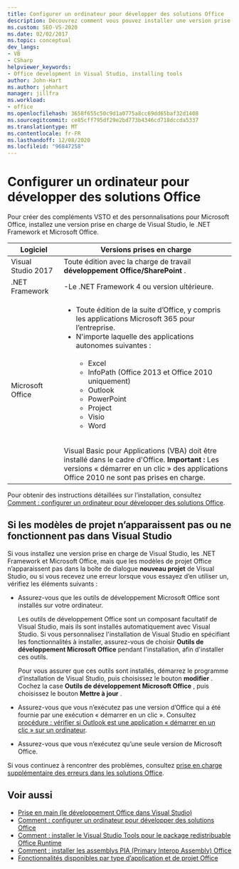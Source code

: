```yaml
---
title: Configurer un ordinateur pour développer des solutions Office
description: Découvrez comment vous pouvez installer une version prise en charge de Visual Studio, la .NET Framework et Microsoft Office afin de pouvoir créer des personnalisations et des compléments VSTO pour Microsoft Office.
ms.custom: SEO-VS-2020
ms.date: 02/02/2017
ms.topic: conceptual
dev_langs:
- VB
- CSharp
helpviewer_keywords:
- Office development in Visual Studio, installing tools
author: John-Hart
ms.author: johnhart
manager: jillfra
ms.workload:
- office
ms.openlocfilehash: 3658f655c50c9d1a0775a8cc69dd65baf32d1408
ms.sourcegitcommit: ce85cff795df29e2bd773b4346cd718dccda5337
ms.translationtype: MT
ms.contentlocale: fr-FR
ms.lasthandoff: 12/08/2020
ms.locfileid: "96847258"
---
```

# <a name="configure-a-computer-to-develop-office-solutions"></a>Configurer un ordinateur pour développer des solutions Office

Pour créer des compléments VSTO et des personnalisations pour Microsoft Office, installez une version prise en charge de Visual Studio, le .NET Framework et Microsoft Office.

|Logiciel|Versions prises en charge|
|--------------|------------------------|
|Visual Studio 2017| Toute édition avec la charge de travail **développement Office/SharePoint** .|
|.NET Framework|-Le .NET Framework 4 ou version ultérieure.|
|Microsoft Office|<ul><li>Toute édition de la suite d’Office, y compris les applications Microsoft 365 pour l’entreprise.</li><li>N'importe laquelle des applications autonomes suivantes :<br /><br /> <ul><li>Excel</li><li>InfoPath (Office 2013 et Office 2010 uniquement)</li><li>Outlook</li><li>PowerPoint</li><li>Project</li><li>Visio</li><li>Word</li></ul></li></ul><br /> Visual Basic pour Applications (VBA) doit être installé dans le cadre d'Office. **Important :** Les versions « démarrer en un clic » des applications Office 2010 ne sont pas prises en charge.|

Pour obtenir des instructions détaillées sur l’installation, consultez [Comment : configurer un ordinateur pour développer des solutions Office](../vsto/how-to-configure-a-computer-to-develop-office-solutions.md).

## <a name="if-project-templates-dont-appear-or-they-dont-work-in-visual-studio"></a>Si les modèles de projet n’apparaissent pas ou ne fonctionnent pas dans Visual Studio

Si vous installez une version prise en charge de Visual Studio, les .NET Framework et Microsoft Office, mais que les modèles de projet Office n’apparaissent pas dans la boîte de dialogue **nouveau projet** de Visual Studio, ou si vous recevez une erreur lorsque vous essayez d’en utiliser un, vérifiez les éléments suivants :

- Assurez-vous que les outils de développement Microsoft Office sont installés sur votre ordinateur.

     Les outils de développement Office sont un composant facultatif de Visual Studio, mais ils sont installés automatiquement avec Visual Studio. Si vous personnalisez l'installation de Visual Studio en spécifiant les fonctionnalités à installer, assurez-vous de choisir **Outils de développement Microsoft Office** pendant l'installation, afin d'installer ces outils.

     Pour vous assurer que ces outils sont installés, démarrez le programme d’installation de Visual Studio, puis choisissez le bouton **modifier** . Cochez la case **Outils de développement Microsoft Office** , puis choisissez le bouton **Mettre à jour** .

- Assurez-vous que vous n’exécutez pas une version d’Office qui a été fournie par une exécution « démarrer en un clic ». Consultez [procédure : vérifier si Outlook est une application « démarrer en un clic » sur un ordinateur](/previous-versions/office/developer/office-2010/ff864733(v=office.14)).

- Assurez-vous que vous n’exécutez qu’une seule version de Microsoft Office.

Si vous continuez à rencontrer des problèmes, consultez [prise en charge supplémentaire des erreurs dans les solutions Office](../vsto/additional-support-for-errors-in-office-solutions.md).

## <a name="see-also"></a>Voir aussi
- [Prise en main &#40;le développement Office dans Visual Studio&#41;](../vsto/getting-started-office-development-in-visual-studio.md)
- [Comment : configurer un ordinateur pour développer des solutions Office](../vsto/how-to-configure-a-computer-to-develop-office-solutions.md)
- [Comment : installer le Visual Studio Tools pour le package redistribuable Office Runtime](../vsto/how-to-install-the-visual-studio-tools-for-office-runtime-redistributable.md)
- [Comment : installer les assemblys PIA (Primary Interop Assembly) Office](../vsto/how-to-install-office-primary-interop-assemblies.md)
- [Fonctionnalités disponibles par type d’application et de projet Office](../vsto/features-available-by-office-application-and-project-type.md)